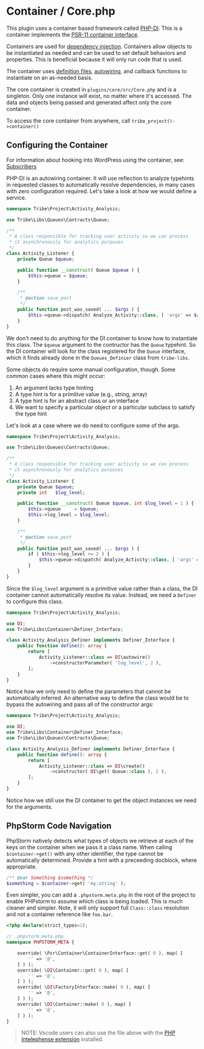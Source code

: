 # Container / Core.php

This plugin uses a container based framework called [PHP-DI](http://php-di.org/).
This is a container implements the [PSR-11 container interface](https://www.php-fig.org/psr/psr-11/).

Containers are used for [dependency injection](https://php-di.org/doc/understanding-di.html). Containers allow objects 
to be instantiated as needed and can be used to set default behaviors and properties. This is beneficial because it will
only run code that is used.

The container uses [definition files](http://php-di.org/doc/definition.html),
[autowiring](http://php-di.org/doc/autowiring.html), and callback functions to instantiate
on an as-needed basis.

The core container is created in `plugins/core/src/Core.php` and is a singleton.  Only one instance will exist,
no matter where it's accessed. The data and objects being passed and generated affect only the
core container.

To access the core container from anywhere, call `tribe_project()->container()`

## Configuring the Container

For information about hooking into WordPress using the container, see: [Subscribers](/docs/concepts/subscribers.md)

PHP-DI is an autowiring container. It will use reflection to analyze typehints in requested classes
to automatically resolve dependencies, in many cases with zero configuration required. Let's take a
look at how we would define a service.

```php
namespace Tribe\Project\Activity_Analysis;

use Tribe\Libs\Queues\Contracts\Queue;

/**
 * A class responsible for tracking user activity so we can process
 * it asynchronously for analytics purposes
 */
class Activity_Listener {
    private Queue $queue;

	public function __construct( Queue $queue ) {
        $this->queue = $queue;
	}

    /**
     * @action save_post
     */
    public function post_was_saved( ... $args ) {
        $this->queue->dispatch( Analyze_Activity::class, [ 'args' => $args ] );
    }
}
```

We don't need to do anything for the DI container to know how to instantiate this class. The
`$queue` argument to the contructor has the `Queue` typehint. So the DI container will look
for the class registered for the `Queue` interface, which it finds already done in the
`Queues_Definier` class from `tribe-libs`.


Some objects do require some manual configuration, though. Some common cases where this might occur:

1. An argument lacks type hinting
2. A type hint is for a primitive value (e.g., string, array)
3. A type hint is for an abstract class or an interface
4. We want to specify a particular object or a particular subclass to satisfy the type hint

Let's look at a case where we do need to configure some of the args.

```php
namespace Tribe\Project\Activity_Analysis;

use Tribe\Libs\Queues\Contracts\Queue;

/**
 * A class responsible for tracking user activity so we can process
 * it asynchronously for analytics purposes
 */
class Activity_Listener {
    private Queue $queue;
    private int   $log_level;

	public function __construct( Queue $queue, int $log_level = 1 ) {
        $this->queue     = $queue;
        $this->log_level = $log_level;
	}

    /**
     * @action save_post
     */
    public function post_was_saved( ... $args ) {
        if ( $this->log_level >= 2 ) {
            $this->queue->dispatch( Analyze_Activity::class, [ 'args' => $args ] );
        }
    }
}
```

Since the `$log_level` argument is a primitive value rather than a class, the DI container cannot
automatically resolve its value. Instead, we need a `Definer` to configure this class.

```php
namespace Tribe\Project\Activity_Analysis;

use DI;
use Tribe\Libs\Container\Definer_Interface;

class Activity_Analysis_Definer implements Definer_Interface {
    public function define(): array {
        return [
            Activity_Listener::class => DI\autowire()
                ->constructorParameter( 'log_level', 2 ),
        ];
    }
}
```

Notice how we only need to define the parameters that cannot be automatically inferred. An alternative
way to define the class would be to bypass the autowiring and pass all of the constructor args:

```php
namespace Tribe\Project\Activity_Analysis;

use DI;
use Tribe\Libs\Container\Definer_Interface;
use Tribe\Libs\Queues\Contracts\Queue;

class Activity_Analysis_Definer implements Definer_Interface {
    public function define(): array {
        return [
            Activity_Listener::class => DI\create()
                ->constructor( DI\get( Queue::class ), 2 ),
        ];
    }
}
```

Notice how we still use the DI container to get the object instances we need for the arguments.

## PhpStorm Code Navigation

PhpStorm natively detects what types of objects we retrieve at each
of the keys on the container when we pass it a class name. When calling
`$container->get()` with any other identifier, the type cannot be automatically
determined. Provide a hint with a preceeding docblock, where appropriate.

```php
/** @var Something $something */
$something = $container->get( 'my.string' );
```

Even simpler, you can add a `.phpstorm.meta.php` in the root of the project to enable PHPstorm to assume which class is being loaded. 
This is much cleaner and simpler. Note, it will only support full `Class::class` resolution and not a container reference
like `foo.bar`.


```php
<?php declare(strict_types=1);

// .phpstorm.meta.php
namespace PHPSTORM_META {

	override( \Psr\Container\ContainerInterface::get( 0 ), map( [
		'' => '@',
	] ) );
	override( \DI\Container::get( 0 ), map( [
		'' => '@',
	] ) );
	override( \DI\FactoryInterface::make( 0 ), map( [
		'' => '@',
	] ) );
	override( \DI\Container::make( 0 ), map( [
		'' => '@',
	] ) );
}
```

> NOTE: Vscode users can also use the file above with the [PHP Intelephense extension](https://marketplace.visualstudio.com/items?itemName=bmewburn.vscode-intelephense-client) installed.
